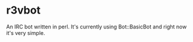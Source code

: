 r3vbot
======

An IRC bot written in perl. It's currently using Bot::BasicBot and right now it's very simple. 
